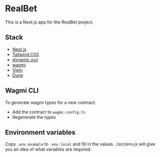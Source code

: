 # RealBet

This is a Next.js app for the RealBet project.

## Stack

- [Next.js](https://nextjs.org)
- [Tailwind CSS](https://tailwindcss.com)
- [dynamic.xyz](https://dynamic.xyz)
- [wagmi](https://wagmi.sh)
- [Viem](https://viem.sh)
- [Dune](https://dune.com)

## Wagmi CLI

To generate wagmi types for a new contract:

- Add the contract to `wagmi.config.ts`
- Regenerate the types

## Environment variables

Copy `.env.example` to `.env.local` and fill in the values. ./src/env.js will give you an idea of what variables are required.
